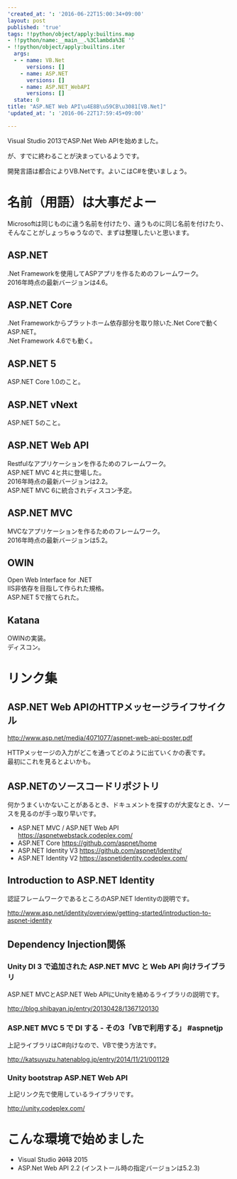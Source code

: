 ```yaml
---
'created_at: ': '2016-06-22T15:00:34+09:00'
layout: post
published: 'true'
tags: !!python/object/apply:builtins.map
- !!python/name:__main__.%3Clambda%3E ''
- !!python/object/apply:builtins.iter
  args:
  - - name: VB.Net
      versions: []
    - name: ASP.NET
      versions: []
    - name: ASP.NET_WebAPI
      versions: []
  state: 0
title: "ASP.NET Web API\u4E8B\u59CB\u3081[VB.Net]"
'updated_at: ': '2016-06-22T17:59:45+09:00'

---
```

Visual Studio 2013でASP.Net Web APIを始めました。  
  
が、すでに終わることが決まっているようです。  
  
開発言語は都合によりVB.Netです。よいこはC#を使いましょう。  
  
# 名前（用語）は大事だよー  
  
Microsoftは同じものに違う名前を付けたり、違うものに同じ名前を付けたり、そんなことがしょっちゅうなので、まずは整理したいと思います。  
  
## ASP.NET  
  
.Net Frameworkを使用してASPアプリを作るためのフレームワーク。  
2016年時点の最新バージョンは4.6。  
  
## ASP.NET Core  
  
.Net Frameworkからプラットホーム依存部分を取り除いた.Net Coreで動くASP.NET。  
.Net Framework 4.6でも動く。  
  
## ASP.NET 5  
  
ASP.NET Core 1.0のこと。  
  
## ASP.NET vNext  
  
ASP.NET 5のこと。  
  
## ASP.NET Web API  
  
Restfulなアプリケーションを作るためのフレームワーク。  
ASP.NET MVC 4と共に登場した。  
2016年時点の最新バージョンは2.2。  
ASP.NET MVC 6に統合されディスコン予定。  
  
## ASP.NET MVC  
  
MVCなアプリケーションを作るためのフレームワーク。  
2016年時点の最新バージョンは5.2。  
  
## OWIN  
  
Open Web Interface for .NET  
IIS非依存を目指して作られた規格。  
ASP.NET 5で捨てられた。  
  
## Katana  
  
OWINの実装。  
ディスコン。  
  
  
# リンク集  
  
## ASP.NET Web APIのHTTPメッセージライフサイクル  
  
http://www.asp.net/media/4071077/aspnet-web-api-poster.pdf  
  
HTTPメッセージの入力がどこを通ってどのように出ていくかの表です。  
最初にこれを見るとよいかも。  
  
## ASP.NETのソースコードリポジトリ  
  
何かうまくいかないことがあるとき、ドキュメントを探すのが大変なとき、ソースを見るのが手っ取り早いです。  
  
- ASP.NET MVC / ASP.NET Web API https://aspnetwebstack.codeplex.com/  
- ASP.NET Core https://github.com/aspnet/home  
- ASP.NET Identity V3 https://github.com/aspnet/Identity/  
- ASP.NET Identity V2 https://aspnetidentity.codeplex.com/  
  
## Introduction to ASP.NET Identity  
  
認証フレームワークであるところのASP.NET Identityの説明です。  
  
http://www.asp.net/identity/overview/getting-started/introduction-to-aspnet-identity  
  
## Dependency Injection関係  
  
### Unity DI 3 で追加された ASP.NET MVC と Web API 向けライブラリ  
  
ASP.NET MVCとASP.NET Web APIにUnityを絡めるライブラリの説明です。  
  
http://blog.shibayan.jp/entry/20130428/1367120130  
  
### ASP.NET MVC 5 で DI する - その3「VBで利用する」 #aspnetjp   
  
上記ライブラリはC#向けなので、VBで使う方法です。  
  
http://katsuyuzu.hatenablog.jp/entry/2014/11/21/001129  
  
### Unity bootstrap ASP.NET Web API  
  
上記リンク先で使用しているライブラリです。  
  
http://unity.codeplex.com/  
  
# こんな環境で始めました  
  
- Visual Studio ~~2013~~ 2015  
- ASP.Net Web API 2.2 (インストール時の指定バージョンは5.2.3)  
  
